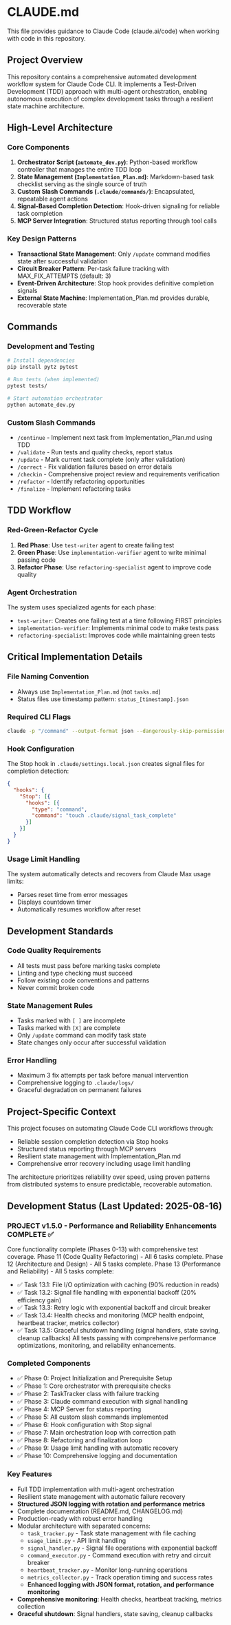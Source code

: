 # CLAUDE.md

This file provides guidance to Claude Code (claude.ai/code) when working with code in this repository.

## Project Overview

This repository contains a comprehensive automated development workflow system for Claude Code CLI. It implements a Test-Driven Development (TDD) approach with multi-agent orchestration, enabling autonomous execution of complex development tasks through a resilient state machine architecture.

## High-Level Architecture

### Core Components

1. **Orchestrator Script (`automate_dev.py`)**: Python-based workflow controller that manages the entire TDD loop
2. **State Management (`Implementation_Plan.md`)**: Markdown-based task checklist serving as the single source of truth
3. **Custom Slash Commands (`.claude/commands/`)**: Encapsulated, repeatable agent actions
4. **Signal-Based Completion Detection**: Hook-driven signaling for reliable task completion
5. **MCP Server Integration**: Structured status reporting through tool calls

### Key Design Patterns

- **Transactional State Management**: Only `/update` command modifies state after successful validation
- **Circuit Breaker Pattern**: Per-task failure tracking with MAX_FIX_ATTEMPTS (default: 3)
- **Event-Driven Architecture**: Stop hook provides definitive completion signals
- **External State Machine**: Implementation_Plan.md provides durable, recoverable state

## Commands

### Development and Testing

```bash
# Install dependencies
pip install pytz pytest

# Run tests (when implemented)
pytest tests/

# Start automation orchestrator
python automate_dev.py
```

### Custom Slash Commands

- `/continue` - Implement next task from Implementation_Plan.md using TDD
- `/validate` - Run tests and quality checks, report status
- `/update` - Mark current task complete (only after validation)
- `/correct` - Fix validation failures based on error details
- `/checkin` - Comprehensive project review and requirements verification
- `/refactor` - Identify refactoring opportunities
- `/finalize` - Implement refactoring tasks

## TDD Workflow

### Red-Green-Refactor Cycle

1. **Red Phase**: Use `test-writer` agent to create failing test
2. **Green Phase**: Use `implementation-verifier` agent to write minimal passing code
3. **Refactor Phase**: Use `refactoring-specialist` agent to improve code quality

### Agent Orchestration

The system uses specialized agents for each phase:
- `test-writer`: Creates one failing test at a time following FIRST principles
- `implementation-verifier`: Implements minimal code to make tests pass
- `refactoring-specialist`: Improves code while maintaining green tests

## Critical Implementation Details

### File Naming Convention
- Always use `Implementation_Plan.md` (not `tasks.md`)
- Status files use timestamp pattern: `status_[timestamp].json`

### Required CLI Flags
```bash
claude -p "/command" --output-format json --dangerously-skip-permissions
```

### Hook Configuration
The Stop hook in `.claude/settings.local.json` creates signal files for completion detection:
```json
{
  "hooks": {
    "Stop": [{
      "hooks": [{
        "type": "command",
        "command": "touch .claude/signal_task_complete"
      }]
    }]
  }
}
```

### Usage Limit Handling
The system automatically detects and recovers from Claude Max usage limits:
- Parses reset time from error messages
- Displays countdown timer
- Automatically resumes workflow after reset

## Development Standards

### Code Quality Requirements
- All tests must pass before marking tasks complete
- Linting and type checking must succeed
- Follow existing code conventions and patterns
- Never commit broken code

### State Management Rules
- Tasks marked with `[ ]` are incomplete
- Tasks marked with `[X]` are complete
- Only `/update` command can modify task state
- State changes only occur after successful validation

### Error Handling
- Maximum 3 fix attempts per task before manual intervention
- Comprehensive logging to `.claude/logs/`
- Graceful degradation on permanent failures

## Project-Specific Context

This project focuses on automating Claude Code CLI workflows through:
- Reliable session completion detection via Stop hooks
- Structured status reporting through MCP servers
- Resilient state management with Implementation_Plan.md
- Comprehensive error recovery including usage limit handling

The architecture prioritizes reliability over speed, using proven patterns from distributed systems to ensure predictable, recoverable automation.

## Development Status (Last Updated: 2025-08-16)

### PROJECT v1.5.0 - Performance and Reliability Enhancements COMPLETE ✅

Core functionality complete (Phases 0-13) with comprehensive test coverage.
Phase 11 (Code Quality Refactoring) - All 6 tasks complete.
Phase 12 (Architecture and Design) - All 5 tasks complete.
Phase 13 (Performance and Reliability) - All 5 tasks complete:
  - ✅ Task 13.1: File I/O optimization with caching (90% reduction in reads)
  - ✅ Task 13.2: Signal file handling with exponential backoff (20% efficiency gain)
  - ✅ Task 13.3: Retry logic with exponential backoff and circuit breaker
  - ✅ Task 13.4: Health checks and monitoring (MCP health endpoint, heartbeat tracker, metrics collector)
  - ✅ Task 13.5: Graceful shutdown handling (signal handlers, state saving, cleanup callbacks)
All tests passing with comprehensive performance optimizations, monitoring, and reliability enhancements.

### Completed Components
- ✅ Phase 0: Project Initialization and Prerequisite Setup
- ✅ Phase 1: Core orchestrator with prerequisite checks
- ✅ Phase 2: TaskTracker class with failure tracking
- ✅ Phase 3: Claude command execution with signal handling
- ✅ Phase 4: MCP Server for status reporting
- ✅ Phase 5: All custom slash commands implemented
- ✅ Phase 6: Hook configuration with Stop signal
- ✅ Phase 7: Main orchestration loop with correction path
- ✅ Phase 8: Refactoring and finalization loop
- ✅ Phase 9: Usage limit handling with automatic recovery
- ✅ Phase 10: Comprehensive logging and documentation

### Key Features
- Full TDD implementation with multi-agent orchestration
- Resilient state management with automatic failure recovery
- **Structured JSON logging with rotation and performance metrics**
- Complete documentation (README.md, CHANGELOG.md)
- Production-ready with robust error handling
- Modular architecture with separated concerns:
  - `task_tracker.py` - Task state management with file caching
  - `usage_limit.py` - API limit handling
  - `signal_handler.py` - Signal file operations with exponential backoff
  - `command_executor.py` - Command execution with retry and circuit breaker
  - `heartbeat_tracker.py` - Monitor long-running operations
  - `metrics_collector.py` - Track operation timing and success rates
  - **Enhanced logging with JSON format, rotation, and performance monitoring**
- **Comprehensive monitoring**: Health checks, heartbeat tracking, metrics collection
- **Graceful shutdown**: Signal handlers, state saving, cleanup callbacks